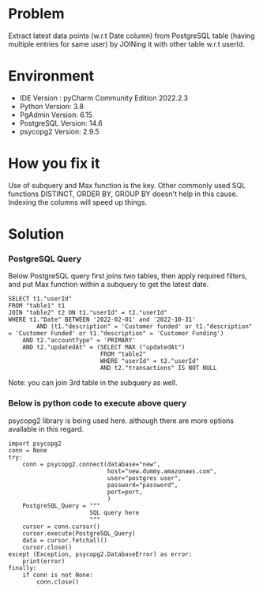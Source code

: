 # Problem
Extract latest data points (w.r.t Date column) from PostgreSQL table (having multiple entries for same user) by JOINing it with other table w.r.t userId. 

# Environment
* IDE Version : pyCharm Community Edition 2022.2.3
* Python Version: 3.8
* PgAdmin Version: 6.15
* PostgreSQL Version: 14.6
* psycopg2 Version: 2.9.5

# How you fix it
Use of subquery and Max function is the key. Other commonly used SQL functions DISTINCT, ORDER BY, GROUP BY doesn't help in this cause. 
Indexing the columns will speed up things.
# Solution
### PostgreSQL Query
Below PostgreSQL query first joins two tables, then apply required filters, and put Max function within a subquery
to get the latest date.
```
SELECT t1."userId"  
FROM "table1" t1
JOIN "table2" t2 ON t1."userId" = t2."userId"
WHERE t1."Date" BETWEEN '2022-02-01' and '2022-10-31' 
        AND (t1."description" = 'Customer funded' or t1."description" = 'Customer Funded' or t1."description" = 'Customer Funding')
    AND t2."accountType" = 'PRIMARY'
    AND t2."updatedAt" = (SELECT MAX ("updatedAt") 
                          FROM "table2"
                          WHERE "userId" = t2."userId"
                          AND t2."transactions" IS NOT NULL
```
Note: you can join 3rd table in the subquery as well. 

### Below is python code to execute above query

psycopg2 library is being used here. although there are more options available in this regard.
```
import psycopg2
conn = None
try:
    conn = psycopg2.connect(database="new",
                            host="new.dummy.amazonaws.com",
                            user="postgres user",
                            password="password",
                            port=port,
                            )
    PostgreSQL_Query = """
                       SQL query here
                       """
    cursor = conn.cursor()
    cursor.execute(PostgreSQL_Query)
    data = cursor.fetchall()
    cursor.close()
except (Exception, psycopg2.DatabaseError) as error:
    print(error)
finally:
    if conn is not None:
        conn.close()    
```
